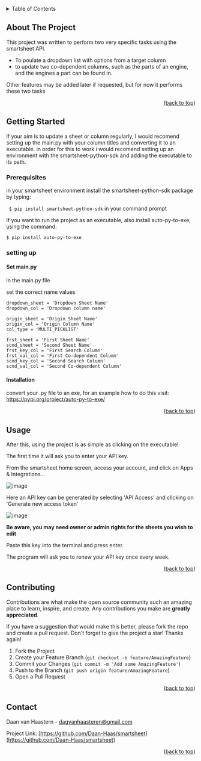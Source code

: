 <!-- Improved compatibility of back to top link: See: https://github.com/othneildrew/Best-README-Template/pull/73 -->
<a name="readme-top"></a>



<!-- TABLE OF CONTENTS -->
<details>
  <summary>Table of Contents</summary>
  <ol>
    <li>
      <a href="#about-the-project">About The Project</a>
    </li>
    <li>
      <a href="#getting-started">Getting Started</a>
      <ul>
        <li><a href="#prerequisites">Prerequisites</a></li>
        <li><a href="#installation">Installation</a></li>
      </ul>
    </li>
    <li><a href="#usage">Usage</a></li>
    <li><a href="#roadmap">Roadmap</a></li>
    <li><a href="#contributing">Contributing</a></li>
    <li><a href="#contact">Contact</a></li>
  </ol>
</details>



<!-- ABOUT THE PROJECT -->
## About The Project

This project was written to perform two very specific tasks using the smartsheet API.

* To poulate a dropdown list with options from a target column
* to update two co-dependent columns, such as the parts of an engine, and the engines a part can be found in.

Other features may be added later if requested, but for now it performs these two tasks

<p align="right">(<a href="#readme-top">back to top</a>)</p>



<!-- GETTING STARTED -->
## Getting Started

If your aim is to update a sheet or column regularly, I would recomend setting up the main.py with your column titles and converting it to an executable. in order for this to work i would recomend setting up an environment with the smartsheet-python-sdk and adding the executable to its path.

### Prerequisites

in your smartsheet environment install the smartsheet-python-sdk package by typing:

` $ pip install smartsheet-python-sdk` in your command prompt

If you want to run the project as an executable, also install auto-py-to-exe, using the command:

`$ pip install auto-py-to-exe`

### setting up

#### Set main.py
in the main.py file

set the correct name values

```workspace = 'Workspace name'
dropdown_sheet = 'Dropdown Sheet Name'
dropdown_col = 'Dropdown column name'

origin_sheet = 'Origin Sheet Name'
origin_col = 'Origin Column Name'
col_type = 'MULTI_PICKLIST'

frst_sheet = 'First Sheet Name'
scnd_sheet = 'Second Sheet Name'
frst_key_col = 'First Search Column'
frst_val_col = 'First Co-dependent Column'
scnd_key_col = 'Second Search Column'
scnd_val_col = 'Second Co-dependent Column'
```

#### Installation

convert your .py file to an exe, for an example how to do this visit: https://pypi.org/project/auto-py-to-exe/


<p align="right">(<a href="#readme-top">back to top</a>)</p>



<!-- USAGE EXAMPLES -->
## Usage

After this, using the project is as simple as clicking on the executable!

The first time it will ask you to enter your API key.

From the smartsheet home screen, access your account, and click on Apps & Integrations...

![image](https://github.com/Daan-Haas/smartsheet/assets/118564313/65cdb0da-e4c0-4453-8a6d-841f63f6ee5c)

Here an API key can be generated by selecting 'API Access' and clicking on 'Generate new access token'

![image](https://github.com/Daan-Haas/smartsheet/assets/118564313/fa142580-ca3c-44da-9591-9d4afb89c408)

**Be aware, you may need owner or admin rights for the sheets you wish to edit**

Paste this key into the terminal and press enter.

The program will ask you to renew your API key once every week.
<p align="right">(<a href="#readme-top">back to top</a>)</p>



<!-- CONTRIBUTING -->
## Contributing

Contributions are what make the open source community such an amazing place to learn, inspire, and create. Any contributions you make are **greatly appreciated**.

If you have a suggestion that would make this better, please fork the repo and create a pull request.
Don't forget to give the project a star! Thanks again!

1. Fork the Project
2. Create your Feature Branch (`git checkout -b feature/AmazingFeature`)
3. Commit your Changes (`git commit -m 'Add some AmazingFeature'`)
4. Push to the Branch (`git push origin feature/AmazingFeature`)
5. Open a Pull Request

<p align="right">(<a href="#readme-top">back to top</a>)</p>



<!-- CONTACT -->
## Contact

Daan van Haastern - dagvanhaasteren@gmail.com

Project Link: [https://github.com/Daan-Haas/smartsheet](https://github.com/Daan-Haas/smartsheet)

<p align="right">(<a href="#readme-top">back to top</a>)</p>
